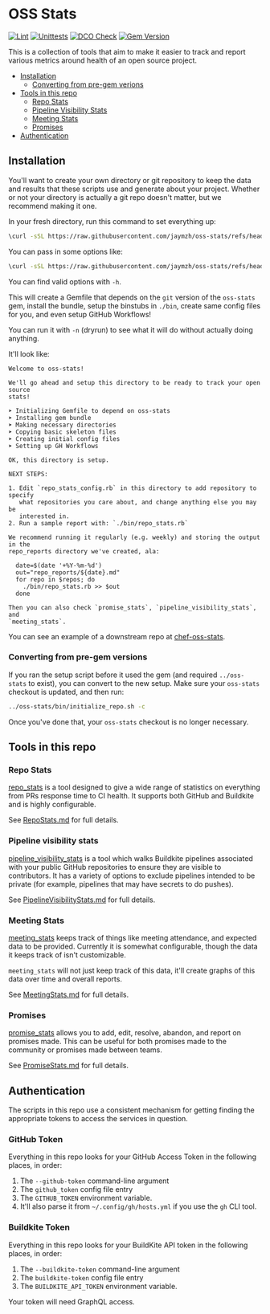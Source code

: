 # OSS Stats

[![Lint](https://github.com/jaymzh/oss-stats/actions/workflows/lint.yml/badge.svg)](https://github.com/jaymzh/oss-stats/actions/workflows/lint.yml)
[![Unittests](https://github.com/jaymzh/oss-stats/actions/workflows/unit.yml/badge.svg)](https://github.com/jaymzh/oss-stats/actions/workflows/unit.yml)
[![DCO Check](https://github.com/jaymzh/oss-stats/actions/workflows/dco.yml/badge.svg)](https://github.com/jaymzh/oss-stats/actions/workflows/dco.yml)
[![Gem Version](https://badge.fury.io/rb/oss-stats.svg)](https://badge.fury.io/rb/oss-stats)

This is a collection of tools that aim to make it easier to track and report
various metrics around health of an open source project.

* [Installation](#installation)
   * [Converting from pre-gem verions](#converting-from-pre-gem-versions)
* [Tools in this repo](#tools-in-this-repo)
   * [Repo Stats](#repo-stats)
   * [Pipeline Visibility Stats](#pipeline-visibility-stats)
   * [Meeting Stats](#meeting-stats)
   * [Promises](#promises)
* [Authentication](#authentication)

## Installation

You'll want to create your own directory or git repository to keep the data and
results that these scripts use and generate about your project. Whether or not
your directory is actually a git repo doesn't matter, but we recommend making
it one.

In your fresh directory, run this command to set everything up:

```bash
\curl -sSL https://raw.githubusercontent.com/jaymzh/oss-stats/refs/heads/main/bin/initialize_repo.sh | bash -s
```

You can pass in some options like:

```bash
\curl -sSL https://raw.githubusercontent.com/jaymzh/oss-stats/refs/heads/main/bin/initialize_repo.sh | bash -s -- <options>
```

You can find valid options with `-h`.

This will create a Gemfile that depends on the `git` version of the `oss-stats`
gem, install the bundle, setup the binstubs in `./bin`, create same config
files for you, and even setup GitHub Workflows!

You can run it with `-n` (dryrun) to see what it will do without actually
doing anything.

It'll look like:

```text
Welcome to oss-stats!

We'll go ahead and setup this directory to be ready to track your open source
stats!

➤ Initializing Gemfile to depend on oss-stats
➤ Installing gem bundle
➤ Making necessary directories
➤ Copying basic skeleton files
➤ Creating initial config files
➤ Setting up GH Workflows

OK, this directory is setup.

NEXT STEPS:

1. Edit `repo_stats_config.rb` in this directory to add repository to specify
   what repositories you care about, and change anything else you may be
   interested in.
2. Run a sample report with: `./bin/repo_stats.rb`

We recommend running it regularly (e.g. weekly) and storing the output in the
repo_reports directory we've created, ala:

  date=$(date '+%Y-%m-%d')
  out="repo_reports/${date}.md"
  for repo in $repos; do
    ./bin/repo_stats.rb >> $out
  done

Then you can also check `promise_stats`, `pipeline_visibility_stats`, and
`meeting_stats`.
```

You can see an example of a downstream repo at
[chef-oss-stats](https://github.com/jaymzh/chef-oss-stats/).

### Converting from pre-gem versions

If you ran the setup script before it used the gem (and required `../oss-stats`
to exist), you can convert to the new setup. Make sure your `oss-stats` checkout
is updated, and then run:

```bash
../oss-stats/bin/initialize_repo.sh -c
```

Once you've done that, your `oss-stats` checkout is no longer necessary.

## Tools in this repo

### Repo Stats

[repo_stats](bin/repo_stats) is a tool designed to give a wide range of
statistics on everything from PRs response time to CI health. It supports both
GitHub and Buildkite and is highly configurable.

See [RepoStats.md](docs/RepoStats.md) for full details.

### Pipeline visibility stats

[pipeline_visibility_stats](bin/pipeline_visibility_stats) is a tool which
walks Buildkite pipelines associated with your public GitHub repositories to
ensure they are visible to contributors. It has a variety of options to
exclude pipelines intended to be private (for example, pipelines that may
have secrets to do pushes).

See [PipelineVisibilityStats.md](docs/PipelineVisibilityStats.md) for full
details.

### Meeting Stats

[meeting_stats](bin/meeting_stats) keeps track of things like meeting
attendance, and expected data to be provided. Currently it is somewhat
configurable, though the data it keeps track of isn't customizable.

`meeting_stats` will not just keep track of this data, it'll create graphs
of this data over time and overall reports.

See [MeetingStats.md](docs/MeetingStats.md) for full details.

### Promises

[promise_stats](bin/promise_stats) allows you to add, edit, resolve, abandon, and
report on promises made. This can be useful for both promises made to the
community or promises made between teams.

See [PromiseStats.md](docs/PromiseStats.md) for full details.

## Authentication

The scripts in this repo use a consistent mechanism for getting finding
the appropriate tokens to access the services in question.

### GitHub Token

Everything in this repo looks for your GitHub Access Token in the following
places, in order:

1. The `--github-token` command-line argument
1. The `github_token` config file entry
1. The `GITHUB_TOKEN` environment variable.
1. It'll also parse it from `~/.config/gh/hosts.yml` if you use the `gh` CLI tool.

### Buildkite Token

Everything in this repo looks for your BuildKite API token in the following
places, in order:

1. The `--buildkite-token` command-line argument
1. The `buildkite-token` config file entry
1. The `BUILDKITE_API_TOKEN` environment variable.

Your token will need GraphQL access.
